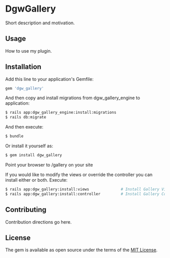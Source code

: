 # DgwGallery
Short description and motivation.

## Usage
How to use my plugin.

## Installation
Add this line to your application's Gemfile:

```ruby
gem 'dgw_gallery'
```

And then copy and install migrations from dgw_gallery_engine to application:
```bash
$ rails app:dgw_gallery_engine:install:migrations
$ rails db:migrate
```

And then execute:
```bash
$ bundle
```

Or install it yourself as:
```bash
$ gem install dgw_gallery
```

Point your browser to /gallery on your site

If you would like to modify the views or override the controller you can install either or both.
Execute:
```bash
$ rails app:dgw_gallery:install:views              # Install Gallery Views
$ rails app:dgw_gallery:install:controller         # Install Gallery Controller
```

## Contributing
Contribution directions go here.

## License
The gem is available as open source under the terms of the [MIT License](https://opensource.org/licenses/MIT).

